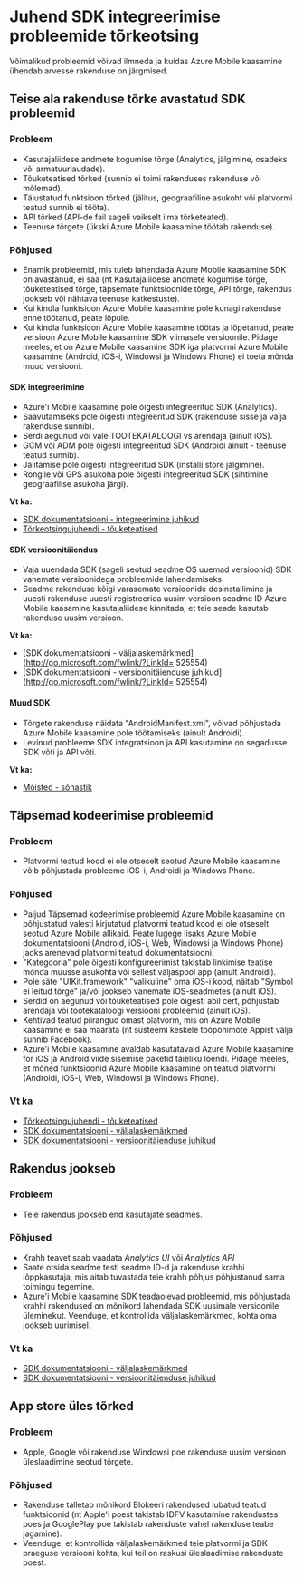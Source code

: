 <properties 
   pageTitle="Azure'i mobiilsideseadmete kaasamine Tõrkeotsingujuhendi - SDK" 
   description="SDK integreerimine Azure Mobile kaasamine probleemide tõrkeotsing" 
   services="mobile-engagement" 
   documentationCenter="" 
   authors="piyushjo" 
   manager="dwrede" 
   editor=""/>

<tags
   ms.service="mobile-engagement"
   ms.devlang="na"
   ms.topic="article"
   ms.tgt_pltfrm="mobile-multiple"
   ms.workload="mobile" 
   ms.date="08/19/2016"
   ms.author="piyushjo"/>

# <a name="troubleshooting-guide-for-sdk-integration-issues"></a>Juhend SDK integreerimise probleemide tõrkeotsing

Võimalikud probleemid võivad ilmneda ja kuidas Azure Mobile kaasamine ühendab arvesse rakenduse on järgmised.

## <a name="sdk-issues-discovered-by-a-failure-in-another-area-of-your-application"></a>Teise ala rakenduse tõrke avastatud SDK probleemid

### <a name="issue"></a>Probleem
- Kasutajaliidese andmete kogumise tõrge (Analytics, jälgimine, osadeks või armatuurlaudade).
- Tõuketeatised tõrked (sunnib ei toimi rakenduses rakenduse või mõlemad).
- Täiustatud funktsioon tõrked (jälitus, geograafiline asukoht või platvormi teatud sunnib ei tööta).
- API tõrked (API-de fail sageli vaikselt ilma tõrketeated).
- Teenuse tõrgete (ükski Azure Mobile kaasamine töötab rakenduse).

### <a name="causes"></a>Põhjused

- Enamik probleemid, mis tuleb lahendada Azure Mobile kaasamine SDK on avastanud, ei saa (nt Kasutajaliidese andmete kogumise tõrge, tõuketeatised tõrge, täpsemate funktsioonide tõrge, API tõrge, rakendus jookseb või nähtava teenuse katkestuste).  
- Kui kindla funktsioon Azure Mobile kaasamine pole kunagi rakenduse enne töötanud, peate lõpule. 
- Kui kindla funktsioon Azure Mobile kaasamine töötas ja lõpetanud, peate versioon Azure Mobile kaasamine SDK viimasele versioonile. Pidage meeles, et on Azure Mobile kaasamine SDK iga platvormi Azure Mobile kaasamine (Android, iOS-i, Windowsi ja Windows Phone) ei toeta mõnda muud versiooni.

#### <a name="sdk-integration"></a>SDK integreerimine

- Azure'i Mobile kaasamine pole õigesti integreeritud SDK (Analytics).
- Saavutamiseks pole õigesti integreeritud SDK (rakenduse sisse ja välja rakenduse sunnib).
- Serdi aegunud või vale TOOTEKATALOOGI vs arendaja (ainult iOS).
- GCM või ADM pole õigesti integreeritud SDK (Androidi ainult - teenuse teatud sunnib).
- Jälitamise pole õigesti integreeritud SDK (installi store jälgimine).
- Rongile või GPS asukoha pole õigesti integreeritud SDK (sihtimine geograafilise asukoha järgi).


**Vt ka:**

- [SDK dokumentatsiooni - integreerimine juhikud][Link 5] 
- [Tõrkeotsingujuhendi - tõuketeatised][Link 23]

#### <a name="sdk-upgrade"></a>SDK versioonitäiendus

- Vaja uuendada SDK (sageli seotud seadme OS uuemad versioonid) SDK vanemate versioonidega probleemide lahendamiseks.
- Seadme rakenduse kõigi varasemate versioonide desinstallimine ja uuesti rakenduse uuesti registreerida uusim versioon seadme ID Azure Mobile kaasamine kasutajaliidese kinnitada, et teie seade kasutab rakenduse uusim versioon.

**Vt ka:**

- [SDK dokumentatsiooni - väljalaskemärkmed](http://go.microsoft.com/fwlink/?LinkId= 525554) 
- [SDK dokumentatsiooni - versioonitäienduse juhikud](http://go.microsoft.com/fwlink/?LinkId= 525554)

#### <a name="sdk-other"></a>Muud SDK

- Tõrgete rakenduse näidata "AndroidManifest.xml", võivad põhjustada Azure Mobile kaasamine pole töötamiseks (ainult Androidi).
- Levinud probleeme SDK integratsioon ja API kasutamine on segadusse SDK võti ja API võti.

**Vt ka:**

- [Mõisted - sõnastik][Link 6]

## <a name="advanced-coding-issues"></a>Täpsemad kodeerimise probleemid

### <a name="issue"></a>Probleem
-  Platvormi teatud kood ei ole otseselt seotud Azure Mobile kaasamine võib põhjustada probleeme iOS-i, Androidi ja Windows Phone.

### <a name="causes"></a>Põhjused

- Paljud Täpsemad kodeerimise probleemid Azure Mobile kaasamine on põhjustatud valesti kirjutatud platvormi teatud kood ei ole otseselt seotud Azure Mobile allikaid. Peate lugege lisaks Azure Mobile dokumentatsiooni (Android, iOS-i, Web, Windowsi ja Windows Phone) jaoks arenevad platvormi teatud dokumentatsiooni.
- "Kategooria" pole õigesti konfigureerimist takistab linkimise teatise mõnda muusse asukohta või sellest väljaspool app (ainult Androidi). 
- Pole säte "UIKit.framework" "valikuline" oma iOS-i kood, näitab "Symbol ei leitud tõrge" ja/või jookseb vanemate iOS-seadmetes (ainult iOS).
- Serdid on aegunud või tõuketeatised pole õigesti abil cert, põhjustab arendaja või tootekataloogi versiooni probleemid (ainult iOS).
- Kehtivad teatud piirangud omast platvorm, mis on Azure Mobile kaasamine ei saa määrata (nt süsteemi keskele tööpõhimõte Appist välja sunnib Facebook).
- Azure'i Mobile kaasamine avaldab kasutatavaid Azure Mobile kaasamine for iOS ja Android viide sisemise paketid täieliku loendi. Pidage meeles, et mõned funktsioonid Azure Mobile kaasamine on teatud platvormi (Androidi, iOS-i, Web, Windowsi ja Windows Phone).

### <a name="see-also"></a>Vt ka

 - [Tõrkeotsingujuhendi - tõuketeatised][Link 23] 
 - [SDK dokumentatsiooni - väljalaskemärkmed][Link 5]
 - [SDK dokumentatsiooni - versioonitäienduse juhikud][Link 5]

## <a name="application-crashes"></a>Rakendus jookseb

### <a name="issue"></a>Probleem
- Teie rakendus jookseb end kasutajate seadmes.

### <a name="causes"></a>Põhjused

- Krahh teavet saab vaadata *Analytics UI* või *Analytics API*
- Saate otsida seadme testi seadme ID-d ja rakenduse krahhi lõppkasutaja, mis aitab tuvastada teie krahh põhjus põhjustanud sama toimingu tegemine.
- Azure'i Mobile kaasamine SDK teadaolevad probleemid, mis põhjustada krahhi rakendused on mõnikord lahendada SDK uusimale versioonile üleminekut. Veenduge, et kontrollida väljalaskemärkmed, kohta oma jookseb uurimisel.

### <a name="see-also"></a>Vt ka

- [SDK dokumentatsiooni - väljalaskemärkmed][Link 5]
- [SDK dokumentatsiooni - versioonitäienduse juhikud][Link 5]

## <a name="app-store-upload-failures"></a>App store üles tõrked

### <a name="issue"></a>Probleem
- Apple, Google või rakenduse Windowsi poe rakenduse uusim versioon üleslaadimine seotud tõrgete.

### <a name="causes"></a>Põhjused

- Rakenduse talletab mõnikord Blokeeri rakendused lubatud teatud funktsioonid (nt Apple'i poest takistab IDFV kasutamine rakendustes poes ja GooglePlay poe takistab rakenduste vahel rakenduse teabe jagamine). 
- Veenduge, et kontrollida väljalaskemärkmed teie platvormi ja SDK praeguse versiooni kohta, kui teil on raskusi üleslaadimise rakenduste poest.

<!--Link references-->
[Link 1]: mobile-engagement-user-interface.md
[Link 2]: mobile-engagement-troubleshooting-guide.md
[Link 3]: mobile-engagement-how-tos.md
[Link 4]: http://go.microsoft.com/fwlink/?LinkID=525553
[Link 5]: http://go.microsoft.com/fwlink/?LinkID=525554
[Link 6]: http://go.microsoft.com/fwlink/?LinkId=525555
[Link 7]: https://account.windowsazure.com/PreviewFeatures
[Link 8]: https://social.msdn.microsoft.com/Forums/azure/en-US/home?forum=azuremobileengagement
[Link 9]: http://azure.microsoft.com/en-us/services/mobile-engagement/
[Link 10]: http://azure.microsoft.com/en-us/documentation/services/mobile-engagement/
[Link 11]: http://azure.microsoft.com/en-us/pricing/details/mobile-engagement/
[Link 12]: mobile-engagement-user-interface-navigation.md
[Link 13]: mobile-engagement-user-interface-home.md
[Link 14]: mobile-engagement-user-interface-my-account.md
[Link 15]: mobile-engagement-user-interface-analytics.md
[Link 16]: mobile-engagement-user-interface-monitor.md
[Link 17]: mobile-engagement-user-interface-reach.md
[Link 18]: mobile-engagement-user-interface-segments.md
[Link 19]: mobile-engagement-user-interface-dashboard.md
[Link 20]: mobile-engagement-user-interface-settings.md
[Link 21]: mobile-engagement-troubleshooting-guide-analytics.md
[Link 22]: mobile-engagement-troubleshooting-guide-apis.md
[Link 23]: mobile-engagement-troubleshooting-guide-push-reach.md
[Link 24]: mobile-engagement-troubleshooting-guide-service.md
[Link 25]: mobile-engagement-troubleshooting-guide-sdk.md
[Link 26]: mobile-engagement-troubleshooting-guide-sr-info.md
[Link 27]: mobile-engagement-user-interface-reach-campaign.md
[Link 28]: mobile-engagement-user-interface-reach-criterion.md
[Link 29]: mobile-engagement-user-interface-reach-content.md
 

